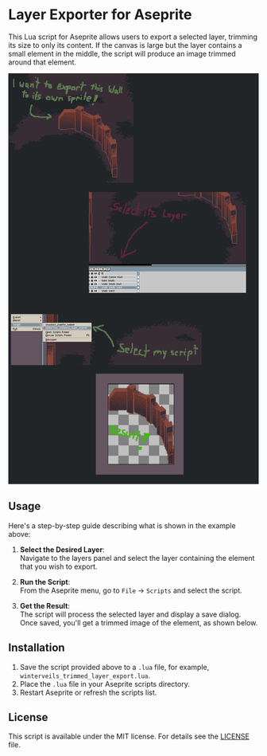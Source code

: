 # Layer Exporter for Aseprite

This Lua script for Aseprite allows users to export a selected layer, trimming
its size to only its content. If the canvas is large but the layer contains a
small element in the middle, the script will produce an image trimmed around
that element.

![showcase](example.png)

## Usage

Here's a step-by-step guide describing what is shown in the example above:

1. **Select the Desired Layer**:  
   Navigate to the layers panel and select the layer containing the element
   that you wish to export.

2. **Run the Script**:  
   From the Aseprite menu, go to `File` -> `Scripts` and select the script.

3. **Get the Result**:  
   The script will process the selected layer and display a save dialog. Once
   saved, you'll get a trimmed image of the element, as shown below.

## Installation

1. Save the script provided above to a `.lua` file, for example,
   `winterveils_trimmed_layer_export.lua`.
2. Place the `.lua` file in your Aseprite scripts directory.
3. Restart Aseprite or refresh the scripts list.

## License
This script is available under the MIT license. For details see the
[LICENSE](LICENSE) file.
